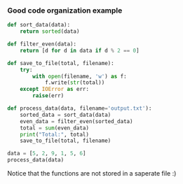 ### Good code organization example

```python
def sort_data(data):
    return sorted(data)

def filter_even(data):
    return [d for d in data if d % 2 == 0]

def save_to_file(total, filename):
    try:
        with open(filename, 'w') as f:
            f.write(str(total))
    except IOError as err:
        raise(err)

def process_data(data, filename='output.txt'):
    sorted_data = sort_data(data)
    even_data = filter_even(sorted_data)
    total = sum(even_data)
    print("Total:", total)
    save_to_file(total, filename)

data = [5, 2, 9, 1, 5, 6]
process_data(data)
```

Notice that the functions are not stored in a saperate file :)